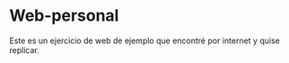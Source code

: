 # Web-personal
 Este es un ejercicio de web de ejemplo que encontré por internet y quise replicar.

